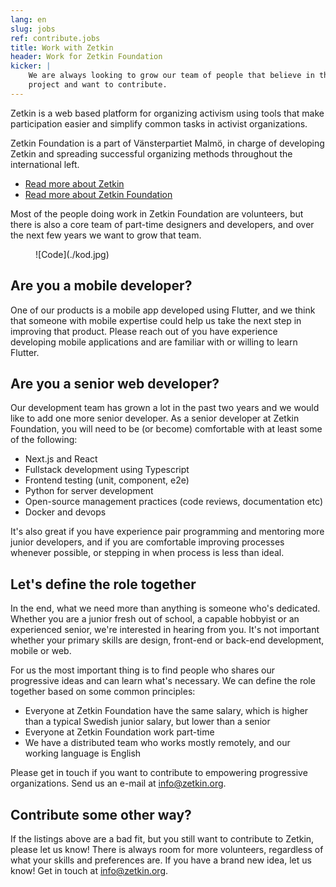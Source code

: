 ```yaml
---
lang: en
slug: jobs
ref: contribute.jobs
title: Work with Zetkin
header: Work for Zetkin Foundation
kicker: |
    We are always looking to grow our team of people that believe in the Zetkin
    project and want to contribute.
---
```


Zetkin is a web based platform for organizing activism using tools that make
participation easier and simplify common tasks in activist organizations.

Zetkin Foundation is a part of Vänsterpartiet Malmö, in charge of developing
Zetkin and spreading successful organizing methods throughout the international
left.

* [Read more about Zetkin](/en/zetkin)
* [Read more about Zetkin Foundation](/en/foundation)

Most of the people doing work in Zetkin Foundation are volunteers, but there is
also a core team of part-time designers and developers, and over the next few
years we want to grow that team.

<figure markdown="1">
![Code](./kod.jpg)
</figure>

## Are you a mobile developer?
One of our products is a mobile app developed using Flutter, and we think that
someone with mobile expertise could help us take the next step in improving
that product. Please reach out of you have experience developing mobile
applications and are familiar with or willing to learn Flutter.

## Are you a senior web developer?
Our development team has grown a lot in the past two years and we would like
to add one more senior developer. As a senior developer at Zetkin Foundation,
you will need to be (or become) comfortable with at least some of the following:

* Next.js and React
* Fullstack development using Typescript
* Frontend testing (unit, component, e2e)
* Python for server development
* Open-source management practices (code reviews, documentation etc)
* Docker and devops

It's also great if you have experience pair programming and mentoring more
junior developers, and if you are comfortable improving processes whenever
possible, or stepping in when process is less than ideal.

## Let's define the role together
In the end, what we need more than anything is someone who's dedicated. Whether
you are a junior fresh out of school, a capable hobbyist or an experienced
senior, we're interested in hearing from you. It's not important whether your
primary skills are design, front-end or back-end development, mobile or web.

For us the most important thing is to find people who shares our progressive
ideas and can learn what's necessary. We can define the role together based on
some common principles:

* Everyone at Zetkin Foundation have the same salary, which is higher than a
  typical Swedish junior salary, but lower than a senior
* Everyone at Zetkin Foundation work part-time
* We have a distributed team who works mostly remotely, and our working
  language is English

Please get in touch if you want to contribute to empowering progressive
organizations. Send us an e-mail at [info@zetkin.org](mailto:info@zetkin.org).

## Contribute some other way?
If the listings above are a bad fit, but you still want to contribute to Zetkin,
please let us know! There is always room for more volunteers, regardless of
what your skills and preferences are. If you have a brand new idea, let us know!
Get in touch at [info@zetkin.org](mailto:info@zetkin.org).
